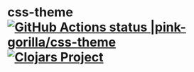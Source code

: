 # css-theme [![GitHub Actions status |pink-gorilla/css-theme](https://github.com/pink-gorilla/css-theme/workflows/CI/badge.svg)](https://github.com/pink-gorilla/css-theme/actions?workflow=CI)[![Clojars Project](https://img.shields.io/clojars/v/org.pinkgorilla/css-theme.svg)](https://clojars.org/org.pinkgorilla/css-theme)

